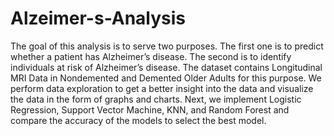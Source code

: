 # Alzeimer-s-Analysis

The goal of this analysis is to serve two purposes. 
The first one is to predict whether a patient has Alzheimer’s disease. 
The second is to identify individuals at risk of Alzheimer’s disease. 
The dataset contains Longitudinal MRI Data in Nondemented and Demented Older Adults for this purpose. 
We perform data exploration to get a better insight into the data and visualize the data in the form of graphs and charts. 
Next, we implement Logistic Regression, Support Vector Machine, KNN, and Random Forest and compare the accuracy of the models to select the best model.
